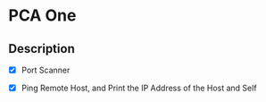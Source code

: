 # PCA One

## Description
- [x] Port Scanner
- [x] Ping Remote Host, and Print the IP Address of the Host and Self

